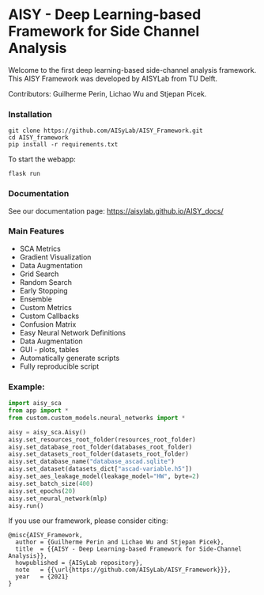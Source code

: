 # AISY - Deep Learning-based Framework for Side Channel Analysis

Welcome to the first deep learning-based side-channel analysis framework.
This AISY Framework was developed by AISYLab from TU Delft.

Contributors: Guilherme Perin, Lichao Wu and Stjepan Picek.

### Installation

```
git clone https://github.com/AISyLab/AISY_Framework.git
cd AISY_framework
pip install -r requirements.txt
```

To start the webapp:

```
flask run
```

### Documentation

See our documentation page: https://aisylab.github.io/AISY_docs/

### Main Features

- SCA Metrics
- Gradient Visualization
- Data Augmentation 
- Grid Search
- Random Search
- Early Stopping
- Ensemble
- Custom Metrics
- Custom Callbacks
- Confusion Matrix
- Easy Neural Network Definitions
- Data Augmentation
- GUI - plots, tables
- Automatically generate scripts 
- Fully reproducible script   

### Example:

```python
import aisy_sca
from app import *
from custom.custom_models.neural_networks import *

aisy = aisy_sca.Aisy()
aisy.set_resources_root_folder(resources_root_folder)
aisy.set_database_root_folder(databases_root_folder)
aisy.set_datasets_root_folder(datasets_root_folder)
aisy.set_database_name("database_ascad.sqlite")
aisy.set_dataset(datasets_dict["ascad-variable.h5"])
aisy.set_aes_leakage_model(leakage_model="HW", byte=2)
aisy.set_batch_size(400)
aisy.set_epochs(20)
aisy.set_neural_network(mlp)
aisy.run()
```

If you use our framework, please consider citing:

    @misc{AISY_Framework,
      author = {Guilherme Perin and Lichao Wu and Stjepan Picek},
      title  = {{AISY - Deep Learning-based Framework for Side-Channel Analysis}},
      howpublished = {AISyLab repository},
      note   = {{\url{https://github.com/AISyLab/AISY_Framework}}},
      year   = {2021}
    }